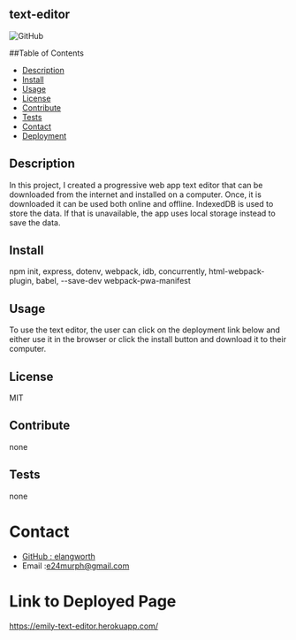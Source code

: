 ## text-editor

![GitHub](https://img.shields.io/github/license/elangworth/social-network-api?logo=GitHub&logoColor=blue)

##Table of Contents
* [Description](#Description)
* [Install](#Install)
* [Usage](#Usage)
* [License](#License)
* [Contribute](#Contribute)
* [Tests](#Tests)
* [Contact](#Contact)
* [Deployment](#Deployment)

<a name="Description"></a>
## Description
In this project, I created a progressive web app text editor that can be downloaded from the internet and installed on a computer. Once, it is downloaded it can be used both online and offline. IndexedDB is used to store the data. If that is unavailable, the app uses local storage instead to save the data.

<a name="Install"></a>
## Install
npm init, express, dotenv, webpack, idb, concurrently, html-webpack-plugin, babel, --save-dev webpack-pwa-manifest

<a name="Usage"></a>
## Usage
To use the text editor, the user can click on the deployment link below and either use it in the browser or click the install button and download it to their computer.

<a name="License"></a>
## License
MIT

<a name="Contribute"></a>
## Contribute
none

<a name="Tests"></a>
## Tests
none    

<a name="Contact"></a>
# Contact 
* [GitHub : elangworth](https://github.com/elangworth)
* Email :e24murph@gmail.com

<a name="Deployment"></a>
# Link to Deployed Page
https://emily-text-editor.herokuapp.com/
